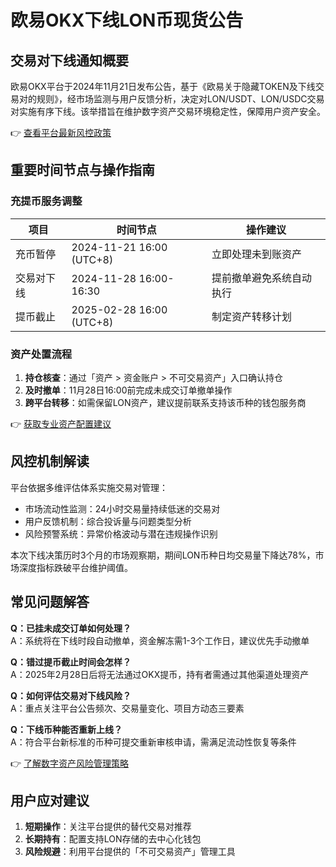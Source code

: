 # 欧易OKX下线LON币现货公告

## 交易对下线通知概要
欧易OKX平台于2024年11月21日发布公告，基于《欧易关于隐藏TOKEN及下线交易对的规则》，经市场监测与用户反馈分析，决定对LON/USDT、LON/USDC交易对实施有序下线。该举措旨在维护数字资产交易环境稳定性，保障用户资产安全。

👉 [查看平台最新风控政策](https://bit.ly/okx_welcome)

## 重要时间节点与操作指南

### 充提币服务调整
| 项目          | 时间节点                  | 操作建议                          |
|---------------|---------------------------|-----------------------------------|
| 充币暂停      | 2024-11-21 16:00 (UTC+8) | 立即处理未到账资产                |
| 交易对下线    | 2024-11-28 16:00-16:30   | 提前撤单避免系统自动执行          |
| 提币截止      | 2025-02-28 16:00 (UTC+8) | 制定资产转移计划                  |

### 资产处置流程
1. **持仓核查**：通过「资产 > 资金账户 > 不可交易资产」入口确认持仓
2. **及时撤单**：11月28日16:00前完成未成交订单撤单操作
3. **跨平台转移**：如需保留LON资产，建议提前联系支持该币种的钱包服务商

👉 [获取专业资产配置建议](https://bit.ly/okx_welcome)

## 风控机制解读
平台依据多维评估体系实施交易对管理：
- 市场流动性监测：24小时交易量持续低迷的交易对
- 用户反馈机制：综合投诉量与问题类型分析
- 风险预警系统：异常价格波动与潜在违规操作识别

本次下线决策历时3个月的市场观察期，期间LON币种日均交易量下降达78%，市场深度指标跌破平台维护阈值。

## 常见问题解答
**Q：已挂未成交订单如何处理？**  
A：系统将在下线时段自动撤单，资金解冻需1-3个工作日，建议优先手动撤单

**Q：错过提币截止时间会怎样？**  
A：2025年2月28日后将无法通过OKX提币，持有者需通过其他渠道处理资产

**Q：如何评估交易对下线风险？**  
A：重点关注平台公告频次、交易量变化、项目方动态三要素

**Q：下线币种能否重新上线？**  
A：符合平台新标准的币种可提交重新审核申请，需满足流动性恢复等条件

👉 [了解数字资产风险管理策略](https://bit.ly/okx_welcome)

## 用户应对建议
1. **短期操作**：关注平台提供的替代交易对推荐
2. **长期持有**：配置支持LON存储的去中心化钱包
3. **风险规避**：利用平台提供的「不可交易资产」管理工具
